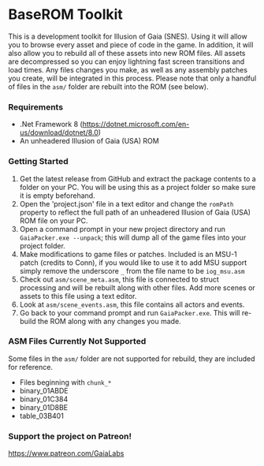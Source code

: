 ﻿# BaseROM Toolkit

This is a development toolkit for Illusion of Gaia (SNES). Using it will allow you to browse every asset and piece of code in the game. In addition, it will also allow you to rebuild all of these assets into new ROM files. All assets are decompressed so you can enjoy lightning fast screen transitions and load times. Any files changes you make, as well as any assembly patches you create, will be integrated in this process. Please note that only a handful of files in the `asm/` folder are rebuilt into the ROM (see below).

### Requirements

* .Net Framework 8 (https://dotnet.microsoft.com/en-us/download/dotnet/8.0)
* An unheadered Illusion of Gaia (USA) ROM

### Getting Started

1. Get the latest release from GitHub and extract the package contents to a folder on your PC. You will be using this as a project folder so make sure it is empty beforehand.
2. Open the 'project.json' file in a text editor and change the `romPath` property to reflect the full path of an unheadered Illusion of Gaia (USA) ROM file on your PC.
3. Open a command prompt in your new project directory and run `GaiaPacker.exe --unpack`; this will dump all of the game files into your project folder.
4. Make modifications to game files or patches. Included is an MSU-1 patch (credits to Conn), if you would like to use it to add MSU support simply remove the underscore `_` from the file name to be `iog_msu.asm`
5. Check out `asm/scene_meta.asm`, this file is connected to struct processing and will be rebuilt along with other files. Add more scenes or assets to this file using a text editor.
6. Look at `asm/scene_events.asm`, this file contains all actors and events.
7. Go back to your command prompt and run `GaiaPacker.exe`. This will re-build the ROM along with any changes you made.

### ASM Files Currently Not Supported

Some files in the `asm/` folder are not supported for rebuild, they are included for reference.

* Files beginning with `chunk_*`
* binary_01ABDE
* binary_01C384
* binary_01D8BE
* table_03B401


### Support the project on Patreon!
https://www.patreon.com/GaiaLabs
